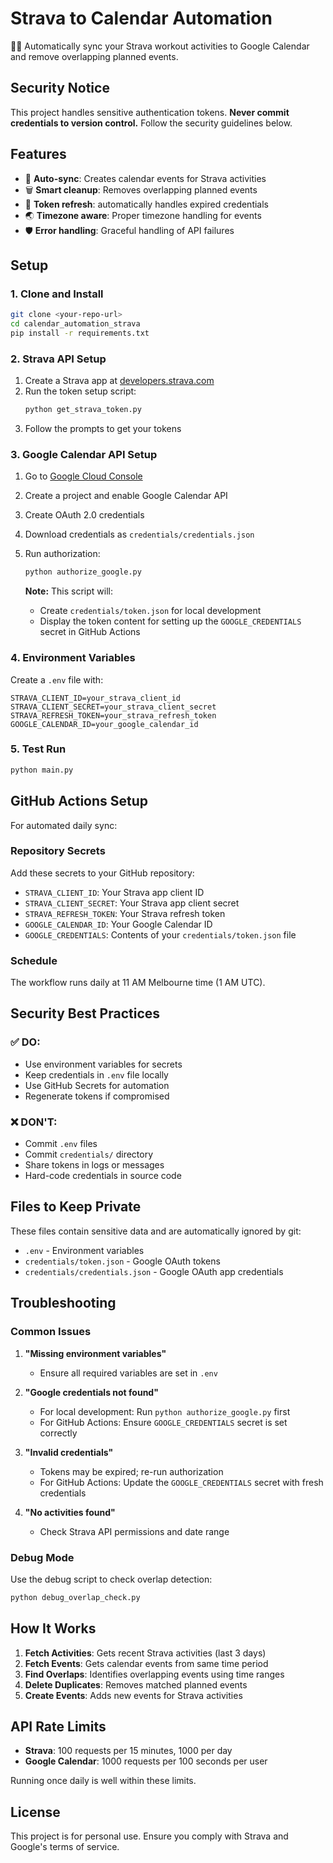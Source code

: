 # Strava to Calendar Automation

🏃‍♂️ Automatically sync your Strava workout activities to Google Calendar and remove overlapping planned events.

## Security Notice

This project handles sensitive authentication tokens. **Never commit credentials to version control.** Follow the security guidelines below.

## Features

- 📅 **Auto-sync**: Creates calendar events for Strava activities
- 🗑️ **Smart cleanup**: Removes overlapping planned events
- 🔄 **Token refresh**: automatically handles expired credentials
- 🌏 **Timezone aware**: Proper timezone handling for events
- 🛡️ **Error handling**: Graceful handling of API failures

## Setup

### 1. Clone and Install

```bash
git clone <your-repo-url>
cd calendar_automation_strava
pip install -r requirements.txt
```

### 2. Strava API Setup

1. Create a Strava app at [developers.strava.com](https://developers.strava.com)
2. Run the token setup script:
   ```bash
   python get_strava_token.py
   ```
3. Follow the prompts to get your tokens

### 3. Google Calendar API Setup

1. Go to [Google Cloud Console](https://console.cloud.google.com/)
2. Create a project and enable Google Calendar API
3. Create OAuth 2.0 credentials
4. Download credentials as `credentials/credentials.json`
5. Run authorization:
   ```bash
   python authorize_google.py
   ```
   
   **Note:** This script will:
   - Create `credentials/token.json` for local development
   - Display the token content for setting up the `GOOGLE_CREDENTIALS` secret in GitHub Actions

### 4. Environment Variables

Create a `.env` file with:

```env
STRAVA_CLIENT_ID=your_strava_client_id
STRAVA_CLIENT_SECRET=your_strava_client_secret
STRAVA_REFRESH_TOKEN=your_strava_refresh_token
GOOGLE_CALENDAR_ID=your_google_calendar_id
```

### 5. Test Run

```bash
python main.py
```

## GitHub Actions Setup

For automated daily sync:

### Repository Secrets

Add these secrets to your GitHub repository:

- `STRAVA_CLIENT_ID`: Your Strava app client ID
- `STRAVA_CLIENT_SECRET`: Your Strava app client secret  
- `STRAVA_REFRESH_TOKEN`: Your Strava refresh token
- `GOOGLE_CALENDAR_ID`: Your Google Calendar ID
- `GOOGLE_CREDENTIALS`: Contents of your `credentials/token.json` file

### Schedule

The workflow runs daily at 11 AM Melbourne time (1 AM UTC).

## Security Best Practices

### ✅ DO:
- Use environment variables for secrets
- Keep credentials in `.env` file locally
- Use GitHub Secrets for automation
- Regenerate tokens if compromised

### ❌ DON'T:
- Commit `.env` files
- Commit `credentials/` directory
- Share tokens in logs or messages
- Hard-code credentials in source code

## Files to Keep Private

These files contain sensitive data and are automatically ignored by git:

- `.env` - Environment variables
- `credentials/token.json` - Google OAuth tokens
- `credentials/credentials.json` - Google OAuth app credentials

## Troubleshooting

### Common Issues

1. **"Missing environment variables"**
   - Ensure all required variables are set in `.env`

2. **"Google credentials not found"**
   - For local development: Run `python authorize_google.py` first
   - For GitHub Actions: Ensure `GOOGLE_CREDENTIALS` secret is set correctly

3. **"Invalid credentials"**
   - Tokens may be expired; re-run authorization
   - For GitHub Actions: Update the `GOOGLE_CREDENTIALS` secret with fresh credentials

4. **"No activities found"**
   - Check Strava API permissions and date range

### Debug Mode

Use the debug script to check overlap detection:

```bash
python debug_overlap_check.py
```

## How It Works

1. **Fetch Activities**: Gets recent Strava activities (last 3 days)
2. **Fetch Events**: Gets calendar events from same time period
3. **Find Overlaps**: Identifies overlapping events using time ranges
4. **Delete Duplicates**: Removes matched planned events
5. **Create Events**: Adds new events for Strava activities

## API Rate Limits

- **Strava**: 100 requests per 15 minutes, 1000 per day
- **Google Calendar**: 1000 requests per 100 seconds per user

Running once daily is well within these limits.

## License

This project is for personal use. Ensure you comply with Strava and Google's terms of service. 